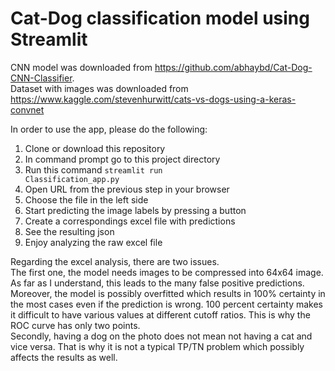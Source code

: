# Cat-Dog classification model using Streamlit

CNN model was downloaded from https://github.com/abhaybd/Cat-Dog-CNN-Classifier.    
Dataset with images was downloaded from https://www.kaggle.com/stevenhurwitt/cats-vs-dogs-using-a-keras-convnet

In order to use the app, please do the following:
1. Clone or download this repository
2. In command prompt go to this project directory
3. Run this command <code>streamlit run Classification_app.py</code>
4. Open URL from the previous step in your browser
5. Choose the file in the left side
6. Start predicting the image labels by pressing a button
7. Create a correspondings excel file with predictions
8. See the resulting json
9. Enjoy analyzing the raw excel file

Regarding the excel analysis, there are two issues.    
The first one, the model needs images to be compressed into 64x64 image. As far as I understand, this leads to the many false positive predictions. Moreover, the model is possibly overfitted which results in 100% certainty in the most cases even if the prediction is wrong. 100 percent certainty makes it difficult to have various values at different cutoff ratios. This is why the ROC curve has only two points.    
Secondly, having a dog on the photo does not mean not having a cat and vice versa. That is why it is not a typical TP/TN problem which possibly affects the results as well.